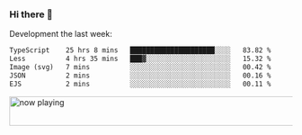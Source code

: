### Hi there 👋

Development the last week:
<!--START_SECTION:waka-->

```txt
TypeScript    25 hrs 8 mins   █████████████████████░░░░   83.82 %
Less          4 hrs 35 mins   ███▓░░░░░░░░░░░░░░░░░░░░░   15.32 %
Image (svg)   7 mins          ░░░░░░░░░░░░░░░░░░░░░░░░░   00.42 %
JSON          2 mins          ░░░░░░░░░░░░░░░░░░░░░░░░░   00.16 %
EJS           2 mins          ░░░░░░░░░░░░░░░░░░░░░░░░░   00.11 %
```

<!--END_SECTION:waka-->

<!--
**JASONPANGGO/jasonpanggo** is a ✨ _special_ ✨ repository because its `README.md` (this file) appears on your GitHub profile.

Here are some ideas to get you started:

- 🔭 I’m currently working on ...
- 🌱 I’m currently learning ...
- 👯 I’m looking to collaborate on ...
- 🤔 I’m looking for help with ...
- 💬 Ask me about ...
- 📫 How to reach me: ...
- 😄 Pronouns: ...
- ⚡ Fun fact: ...
-->

<a href="https://volt.fm/user/q8yd9e79csfr57rt" target="_blank"><img src="https://spotify-badge-egoist.vercel.app/api/now-playing" width="540" height="52" alt="now playing"></a>
